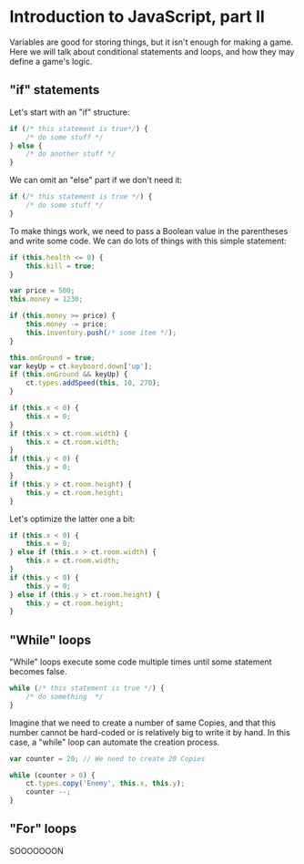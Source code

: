 # Introduction to JavaScript, part II

Variables are good for storing things, but it isn't enough for making a game. Here we will talk about conditional statements and loops, and how they may define a game's logic.

## "if" statements

Let's start with an "if" structure:

```js
if (/* this statement is true*/) {
    /* do some stuff */
} else {
    /* do another stuff */
}
```

We can omit an "else" part if we don't need it:

```js
if (/* this statement is true */) {
    /* do some stuff */
}
```

To make things work, we need to pass a Boolean value in the parentheses and write some code. We can do lots of things with this simple statement:

```js Destroy a Copy if its health is zero or below
if (this.health <= 0) {
    this.kill = true;
}
```

```js Make a purchase
var price = 500;
this.money = 1230;

if (this.money >= price) {
    this.money -= price;
    this.inventory.push(/* some item */);
}
```

```js Make a jump
this.onGround = true;
var keyUp = ct.keyboard.down['up'];
if (this.onGround && keyUp) {
    ct.types.addSpeed(this, 10, 270);
}
```

```js Don't jump off the screen
if (this.x < 0) {
    this.x = 0;
}
if (this.x > ct.room.width) {
    this.x = ct.room.width;
}
if (this.y < 0) {
    this.y = 0;
}
if (this.y > ct.room.height) {
    this.y = ct.room.height;
}
```

Let's optimize the latter one a bit:

```js Don't jump off the screen
if (this.x < 0) {
    this.x = 0;
} else if (this.x > ct.room.width) {
    this.x = ct.room.width;
}
if (this.y < 0) {
    this.y = 0;
} else if (this.y > ct.room.height) {
    this.y = ct.room.height;
}
```

## "While" loops

"While" loops execute some code multiple times until some statement becomes false.

```js 
while (/* this statement is true */) {
    /* do something  */
}
```

Imagine that we need to create a number of same Copies, and that this number cannot be hard-coded or is relatively big to write it by hand. In this case, a "while" loop can automate the creation process.

```js
var counter = 20; // We need to create 20 Copies

while (counter > 0) {
    ct.types.copy('Enemy', this.x, this.y);
    counter --;
}
```

## "For" loops

SOOOOOOON
